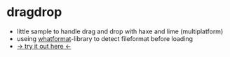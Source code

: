 # dragdrop
- little sample to handle drag and drop with haxe and lime (multiplatform)
- useing [whatformat](https://lib.haxe.org/p/whatformat/)-library to detect fileformat before loading
- [&rarr; try it out here &larr;](http://maitag.de/semmi/haxelime/dragdrop/)